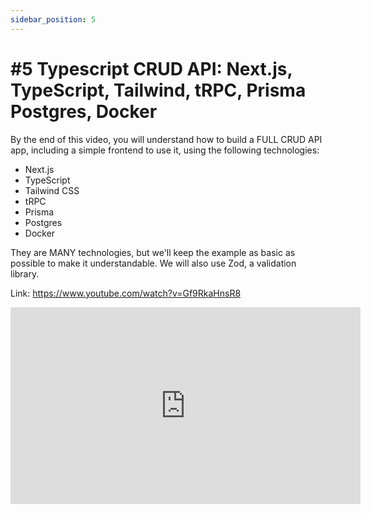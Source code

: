 ```yaml
---
sidebar_position: 5
---
```


# #5 Typescript CRUD API: Next.js, TypeScript, Tailwind, tRPC, Prisma Postgres, Docker

By the end of this video, you will understand how to build a FULL CRUD API app, including a simple frontend to use it, using the following technologies:
- Next.js
- TypeScript
- Tailwind CSS
- tRPC
- Prisma
- Postgres
- Docker

They are MANY technologies, but we'll keep the example as basic as possible to make it understandable. 
We will also use Zod, a validation library.

Link: https://www.youtube.com/watch?v=Gf9RkaHnsR8

<iframe width="560" height="315" src="https://www.youtube.com/embed/Gf9RkaHnsR8?si=b49xjXCvtJhGfuro" title="YouTube video player" frameborder="0" allow="accelerometer; autoplay; clipboard-write; encrypted-media; gyroscope; picture-in-picture; web-share" allowfullscreen></iframe>